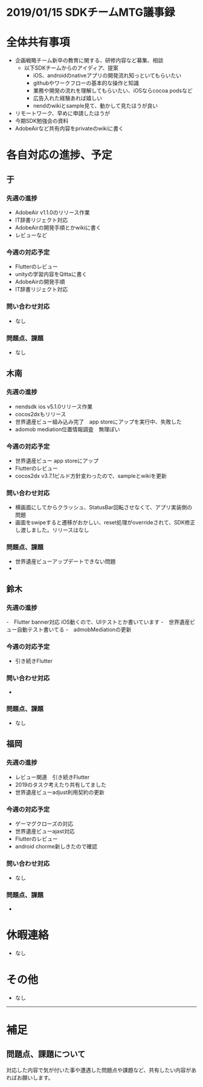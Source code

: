 # 2019/01/15 SDKチームMTG議事録

# 全体共有事項
- 企画戦略チーム新卒の教育に関する、研修内容など募集、相談  
  - 以下SDKチームからのアイディア、提案
    - iOS、androidのnativeアプリの開発流れ知っといてもらいたい
    - githubやワークフローの基本的な操作と知識
    - 業務や開発の流れを理解してもらいたい、iOSならcocoa podsなど
    - 広告入れた経験あれば嬉しい
    - nendのwikiとsample見て、動かして見たほうが良い
- リモートワーク、早めに申請したほうが
- 今期SDK勉強会の資料
- AdobeAirなど共有内容をprivateのwikiに書く

# 各自対応の進捗、予定
## 于
### 先週の進捗
- AdobeAir v1.1.0のリリース作業
- IT辞書リジェクト対応
- AdobeAirの開発手順とかwikiに書く
- レビューなど

### 今週の対応予定
- Flutterのレビュー
- unityの学習内容をQittaに書く
- AdobeAirの開発手順
- IT辞書リジェクト対応

### 問い合わせ対応
- なし

### 問題点、課題
- なし

## 木南
### 先週の進捗
- nendsdk ios v5.1.0リリース作業
- cocos2dxもリリース
- 世界遺産ビュー組み込み完了　app storeにアップを実行中、失敗した
- adomob mediation位置情報調査　無理ぽい

### 今週の対応予定
- 世界遺産ビュー app storeにアップ
- Flutterのレビュー
- cocos2dx v3.7.1ビルド方針変わったので、sampleとwikiを更新

### 問い合わせ対応
- 横画面にしてからクラッシュ、StatusBar回転させなくて、アプリ実装側の問題
- 画面をswipeすると遷移がおかしい、reset処理がoverrideされて、SDK修正し渡しました。リリースはなし

### 問題点、課題
- 世界遺産ビューアップデートできない問題
-

## 鈴木
### 先週の進捗
-　Flutter banner対応 iOS動くので、UIテストとか書いています
-　世界遺産ビュー自動テスト書いてる
-　admobMediationの更新

### 今週の対応予定
- 引き続きFlutter

### 問い合わせ対応
-

### 問題点、課題
- なし

## 福岡
### 先週の進捗
- レビュー関連　引き続きFlutter
- 2019のタスク考えたり共有してました
- 世界遺産ビューadjust利用契約の更新

### 今週の対応予定
- ゲーマグクローズの対応
- 世界遺産ビューajast対応
- Flutterのレビュー
- android chorme新しきたので確認

### 問い合わせ対応
- なし

### 問題点、課題
-


# 休暇連絡
- なし

# その他
- なし


----

# 補足
## 問題点、課題について
対応した内容で気が付いた事や遭遇した問題点や課題など、共有したい内容があればお願いします。
